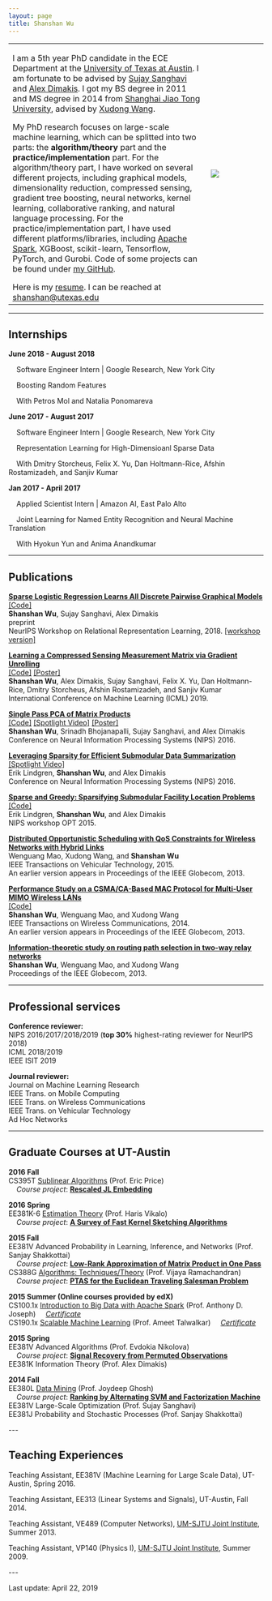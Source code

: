 ```yaml
---
layout: page
title: Shanshan Wu
---
```

  <table width="700" border="0" align="center" cellspacing="0" cellpadding="0">
    <tr>
     <td width="70%" valign="middle">
        <p>
        I am a 5th year PhD candidate in the ECE Department at the <a href="http://www.utexas.edu">University of Texas at Austin</a>. I am fortunate to be advised by <a href="http://users.ece.utexas.edu/~sanghavi/">Sujay Sanghavi</a> and <a href="http://users.ece.utexas.edu/~dimakis/">Alex Dimakis</a>. I got my BS degree in 2011 and MS degree in 2014 from <a href="http://umji.sjtu.edu.cn">Shanghai Jiao Tong University</a>, advised by <a href="http://umji.sjtu.edu.cn/faculty/xudong-wang/">Xudong Wang</a>. 
       </p>
       <p>
       My PhD research focuses on large-scale machine learning, which can be splitted into two parts: the <b>algorithm/theory</b> part and the <b>practice/implementation</b> part. For the algorithm/theory part, I have worked on several different projects, including graphical models, dimensionality reduction, compressed sensing, gradient tree boosting, neural networks, kernel learning, collaborative ranking, and natural language processing. For the practice/implementation part, I have used different platforms/libraries, including <a href="https://spark.apache.org">Apache Spark</a>, XGBoost, scikit-learn, Tensorflow, PyTorch, and Gurobi. Code of some projects can be found under <a href="https://github.com/wushanshan">my GitHub</a>.
        </p>
       Here is my <a href="../files/CV_sswu_20181011_twopage.pdf">resume</a>. I can be reached at <a href="mailto:shanshan@utexas.edu">shanshan@utexas.edu</a> 
        </td>
        <td width="20%">
        <img src="../images/github_pic.jpg">
        </td>
      </tr>
      </table>

---

## Internships
<p>
<b>June 2018 - August 2018</b>
</p>
<p>
&nbsp;&nbsp;&nbsp;&nbsp;Software Engineer Intern | Google Research, New York City
</p>
<p>
&nbsp;&nbsp;&nbsp;&nbsp;Boosting Random Features	
</p>
<p>
&nbsp;&nbsp;&nbsp;&nbsp;With Petros Mol and Natalia Ponomareva
</p>
<p>
<b>June 2017 - August 2017</b>
</p>
<p>
&nbsp;&nbsp;&nbsp;&nbsp;Software Engineer Intern | Google Research, New York City
</p>
<p>
&nbsp;&nbsp;&nbsp;&nbsp;Representation Learning for High-Dimensioanl Sparse Data	
</p>
<p>
&nbsp;&nbsp;&nbsp;&nbsp;With Dmitry Storcheus, Felix X. Yu, Dan Holtmann-Rice, Afshin Rostamizadeh, and Sanjiv Kumar
</p>
<p>
<b>Jan 2017 - April 2017</b>
</p>
<p>
&nbsp;&nbsp;&nbsp;&nbsp;Applied Scientist Intern | Amazon AI, East Palo Alto
</p>
<p>
&nbsp;&nbsp;&nbsp;&nbsp;Joint Learning for Named Entity Recognition and Neural Machine Translation
</p>
<p>
&nbsp;&nbsp;&nbsp;&nbsp;With Hyokun Yun and Anima Anandkumar
</p>

---

## Publications
<p>
<b><a href="https://arxiv.org/abs/1810.11905">
Sparse Logistic Regression Learns All Discrete Pairwise Graphical Models</a></b> <br>
<a href="https://github.com/wushanshan/GraphLearn">[Code]</a><br>
<b>Shanshan Wu</b>, Sujay Sanghavi, Alex Dimakis<br>
preprint<br>
NeurIPS Workshop on Relational Representation Learning, 2018. <a href="../files/GraphicalModel_workshop.pdf">[workshop version]</a>
</p>

<p>
<b><a href="https://arxiv.org/abs/1806.10175">Learning a Compressed Sensing Measurement Matrix via Gradient Unrolling</a></b> <br>
<a href="https://github.com/wushanshan/L1AE">[Code]</a>&nbsp;<a href="../files/ICML_poster_sparseAE.pdf">[Poster]</a> <br>
<b>Shanshan Wu</b>, Alex Dimakis, Sujay Sanghavi, Felix X. Yu, Dan Holtmann-Rice, Dmitry Storcheus, Afshin Rostamizadeh, and Sanjiv Kumar<br>
International Conference on Machine Learning (ICML) 2019.
</p>

<p>
<b><a href="https://arxiv.org/abs/1610.06656">Single Pass PCA of Matrix Products</a></b> <br>
<a href="https://github.com/wushanshan/MatrixProductPCA">[Code]</a>&nbsp;<a href="https://youtu.be/Ir4-eNz6tOw">[Spotlight Video]</a>&nbsp;<a href="../files/OnePassPCAPoster.pdf">[Poster]</a><br>
<b>Shanshan Wu</b>, Srinadh Bhojanapalli, Sujay Sanghavi, and Alex Dimakis<br>
Conference on Neural Information Processing Systems (NIPS) 2016.
</p>

<p>
<b><a href="http://erikml.com/leveraging-sparsity.pdf">Leveraging Sparsity for Efficient Submodular Data Summarization</a></b> <br>
<a href="https://www.youtube.com/watch?v=9sKLx09bAAE">[Spotlight Video]</a><br>
Erik Lindgren, <b>Shanshan Wu</b>, and Alex Dimakis<br>
Conference on Neural Information Processing Systems (NIPS) 2016.
</p>

<p>
	<b><a href="../files/nips2015.pdf">Sparse and Greedy: Sparsifying Submodular Facility Location Problems</a></b><br>
	<a href="https://github.com/ErikML/sfl-easylsh">[Code]</a><br>
              Erik Lindgren, <b>Shanshan Wu</b>, and Alex Dimakis<br>
              NIPS workshop OPT 2015. <br>
</p>

<p>
	<b><a href="../files/TVT.pdf">Distributed Opportunistic Scheduling with QoS Constraints for Wireless Networks with Hybrid Links</a></b><br>
              Wenguang Mao, Xudong Wang, and <b>Shanshan Wu</b><br>
              IEEE Transactions on Vehicular Technology, 2015.<br>
              An earlier version appears in Proceedings of the IEEE Globecom, 2013.<br>
</p>

<p>
	<b><a href="../files/MU-MIMO.pdf">Performance Study on a CSMA/CA-Based MAC Protocol for Multi-User MIMO Wireless LANs</a></b><br>
	      <a href="https://github.com/wushanshan/MU-MIMO-WLAN">[Code]</a><br>
              <b>Shanshan Wu</b>, Wenguang Mao, and Xudong Wang<br>
              IEEE Transactions on Wireless Communications, 2014.<br>
              An earlier version appears in Proceedings of the IEEE Globecom, 2013.<br>
</p>
<p>
	<b><a href="../files/TW-Relay.pdf">Information-theoretic study on routing path selection in two-way relay networks</a></b><br>
              <b>Shanshan Wu</b>, Wenguang Mao, and Xudong Wang<br>
              Proceedings of the IEEE Globecom, 2013. <br>
</p>

---
## Professional services
<p>
<b>Conference reviewer:</b><br> 
	NIPS 2016/2017/2018/2019 (<b>top 30%</b> highest-rating reviewer for NeurIPS 2018)<br>
	ICML 2018/2019<br>
	IEEE ISIT 2019<br>
</p>
<p>
<b>Journal reviewer:</b><br> 
	Journal on Machine Learning Research<br>
	IEEE Trans. on Mobile Computing<br> 
	IEEE Trans. on Wireless Communications<br> 
	IEEE Trans. on Vehicular Technology<br> 
	Ad Hoc Networks<br>
</p>

---

## Graduate Courses at UT-Austin
<p>
<b>2016 Fall</b><br>
CS395T <a href="http://www.cs.utexas.edu/~ecprice/courses/sublinear/">Sublinear Algorithms</a> (Prof. Eric Price)<br>
&nbsp;&nbsp;&nbsp;&nbsp;<i>Course project</i>: <b><a href="../files/RescaledJL_project.pdf">Rescaled JL Embedding</a></b> 
</p>
<p>
<b>2016 Spring</b><br>
EE381K-6 <a href="http://users.ece.utexas.edu/~hvikalo/ee381k6.html">Estimation Theory</a> (Prof. Haris Vikalo)<br>       
&nbsp;&nbsp;&nbsp;&nbsp;<i>Course project</i>: <b><a href="../files/EstTheory_project.pdf">A Survey of Fast Kernel Sketching Algorithms</a></b>   
</p>
<p>
<b>2015 Fall</b><br>
EE381V Advanced Probability in Learning, Inference, and Networks (Prof. Sanjay Shakkottai)<br>     
&nbsp;&nbsp;&nbsp;&nbsp;<i>Course project</i>: <b><a href="../files/AdvProb_project.pdf">Low-Rank Approximation of Matrix Product in One Pass</a></b><br>      
CS388G <a href="http://www.cs.utexas.edu/~vlr/courses/f15.388g/index.html">Algorithms: Techniques/Theory</a> (Prof. Vijaya Ramachandran)<br>
&nbsp;&nbsp;&nbsp;&nbsp;<i>Course project</i>: <b><a href="../files/Algo_project.pdf">PTAS for the Euclidean Traveling Salesman Problem</a></b>
</p>
<p>
<b>2015 Summer (Online courses provided by edX)</b><br>
CS100.1x <a href="https://www.edx.org/course/introduction-big-data-apache-spark-uc-berkeleyx-cs100-1x">Introduction to Big Data with Apache Spark</a> (Prof. Anthony D. Joseph) &nbsp;&nbsp;&nbsp;&nbsp;<a href="../files/Certificate1001x.pdf"><i>Certificate</i></a><br>
CS190.1x <a href="https://www.edx.org/course/scalable-machine-learning-uc-berkeleyx-cs190-1x">Scalable Machine Learning</a> (Prof. Ameet Talwalkar) &nbsp;&nbsp;&nbsp;&nbsp;<a href="../files/Certificate1901x.pdf"><i>Certificate</i></a>
</p>
<p>
<b>2015 Spring</b><br>
EE381V Advanced Algorithms (Prof. Evdokia Nikolova)<br> 
&nbsp;&nbsp;&nbsp;&nbsp;<i>Course project</i>: <b><a href="../files/AdvAlgo_project.pdf">Signal Recovery from Permuted Observations</a></b><br>  
EE381K Information Theory (Prof. Alex Dimakis) 
</p>
<p>
<b>2014 Fall</b><br> 
EE380L <a href="http://hercules.ece.utexas.edu/courses/ee380l-f14/">Data Mining</a> (Prof. Joydeep Ghosh)<br>  
&nbsp;&nbsp;&nbsp;&nbsp;<i>Course project</i>: <b><a href="../files/DataMining_project.pdf">Ranking by Alternating SVM and Factorization Machine</a></b><br> 
EE381V Large-Scale Optimization (Prof. Sujay Sanghavi)<br> 
EE381J Probability and Stochastic Processes (Prof. Sanjay Shakkottai)
</p>
---

## Teaching Experiences
<p>
Teaching Assistant, EE381V (Machine Learning for Large Scale Data), UT-Austin, Spring 2016.  
</p>
<p>
Teaching Assistant, EE313 (Linear Systems and Signals), UT-Austin, Fall 2014. 
</p>
<p>
Teaching Assistant, VE489 (Computer Networks), <a href="http://umji.sjtu.edu.cn/">UM-SJTU Joint Institute</a>, Summer 2013.
</p>
<p>
Teaching Assistant, VP140 (Physics I), <a href="http://umji.sjtu.edu.cn/">UM-SJTU Joint Institute</a>, Summer 2009. 
</p>
---
<p>
Last update: April 22, 2019

</p>
